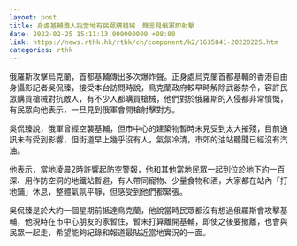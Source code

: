 ```yaml
---
layout: post
title: 身處基輔港人指當地有民眾購槍械　聲言見俄軍即射擊
date: 2022-02-25 15:11:13.000000000 +08:00
link: https://news.rthk.hk/rthk/ch/component/k2/1635841-20220225.htm
categories: rthk
---
```


俄羅斯攻擊烏克蘭，首都基輔傳出多次爆炸聲。正身處烏克蘭首都基輔的香港自由身攝影記者吳侃臻，接受本台訪問時說，鳥克蘭政府較早時解除武器禁令，容許民眾購買槍械對抗敵人，有不少人都購買槍械，他們對於俄羅斯的入侵都非常憤慨，有民眾向他表示，一旦見到俄軍會開槍射擊對方。

吳侃臻說，俄軍曾經空襲基輔，但市中心的建築物暫時未見受到太大摧殘，目前通訊未有受到影響，但街道早上幾乎沒有人，氣氛冷清，市郊的油站聽聞已經沒有汽油。

他表示，當地凌晨2時許響起防空警報，他和其他當地民眾一起到位於地下約一百深、用作防空洞的地鐵站暫避，有人帶同寵物、少量食物和酒，大家都在站內「打地鋪」休息，整體氣氛平靜，但感受到他們都緊張。

吳侃臻是於大約一個星期前抵達鳥克蘭，他說當時民眾都沒有想過俄羅斯會攻擊基輔，他現時在市中心朋友的家暫住，暫未打算離開基輔，即使之後要撤離，也會與民眾一起走，希望能夠紀錄和報道最貼近當地實況的一面。
